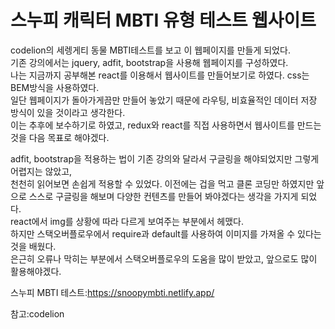 # 스누피 캐릭터 MBTI 유형 테스트 웹사이트

codelion의 세렝게티 동물 MBTI테스트를 보고 이 웹페이지를 만들게 되었다.<br/>
기존 강의에서는 jquery, adfit, bootstrap을 사용해 웹페이지를 구성하였다.<br/>
나는 지금까지 공부해본 react를 이용해서 웹사이트를 만들어보기로 하였다. css는 BEM방식을 사용하였다.<br/>
일단 웹페이지가 돌아가게끔만 만들어 놓았기 때문에 라우팅, 비효율적인 데이터 저장 방식이 있을 것이라고 생각한다.<br/>
이는 추후에 보수하기로 하였고,
redux와 react를 직접 사용하면서 웹사이트를 만드는 것을 다음 목표로 해야겠다.<br/>

adfit, bootstrap을 적용하는 법이 기존 강의와 달라서 구글링을 해야되었지만 그렇게 어렵지는 않았고,<br/>
천천히 읽어보면 손쉽게 적용할 수 있었다. 이전에는 겁을 먹고 클론 코딩만 하였지만 앞으로 스스로 구글링을 해보며 다양한 컨텐츠를 만들어 봐야겠다는 생각을 가지게 되었다.<br/>
react에서 img를 상황에 따라 다르게 보여주는 부분에서 헤맸다. <br/>
하지만 스택오버플로우에서 require과 default를 사용하여 이미지를 가져올 수 있다는 것을 배웠다.<br/>
은근히 오류나 막히는 부분에서 스택오버플로우의 도움을 많이 받았고, 앞으로도 많이 활용해야겠다.

스누피 MBTI 테스트:https://snoopymbti.netlify.app/

참고:codelion 
